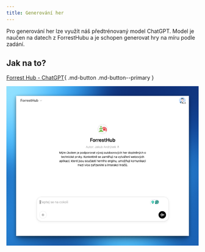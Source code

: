 ```yaml
---
title: Generování her
---
```


Pro generování her lze využít náš předtrénovaný model ChatGPT.
Model je naučen na datech z ForrestHubu a je schopen generovat hry na míru podle zadání.

## Jak na to?
[Forrest Hub - ChatGPT](https://chatgpt.com/g/g-qEQjeOkHD-forresthub){ .md-button .md-button--primary }

![ForrestHub](../media/gpt.png)
